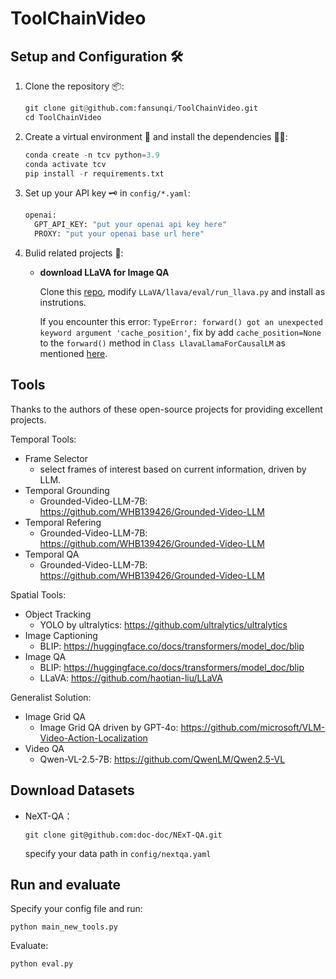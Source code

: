 # ToolChainVideo


## Setup and Configuration 🛠️

1. Clone the repository 📦:
   ```python
   git clone git@github.com:fansunqi/ToolChainVideo.git
   cd ToolChainVideo
   ```
2. Create a virtual environment 🧹 and install the dependencies 🧑‍🍳:
   ```python
   conda create -n tcv python=3.9
   conda activate tcv
   pip install -r requirements.txt
   ```
3. Set up your API key 🗝️ in `config/*.yaml`:
     ```python
     openai:
       GPT_API_KEY: "put your openai api key here"
       PROXY: "put your openai base url here"
     ```

5. Bulid related projects 🧩:

   - **download LLaVA for Image QA**
     
     Clone this [repo](https://github.com/haotian-liu/LLaVA), modify ```LLaVA/llava/eval/run_llava.py``` and install as instrutions.

     If you encounter this error:
     `TypeError: forward() got an unexpected keyword argument 'cache_position'`, 
     fix by add `cache_position=None` to the `forward()` method in `Class LlavaLlamaForCausalLM` as mentioned [here](https://github.com/huggingface/transformers/issues/29426).


## Tools

Thanks to the authors of these open-source projects for providing excellent projects.

Temporal Tools:
- Frame Selector
    + select frames of interest based on current information, driven by LLM.
- Temporal Grounding
    + Grounded-Video-LLM-7B: https://github.com/WHB139426/Grounded-Video-LLM
- Temporal Refering
    + Grounded-Video-LLM-7B: https://github.com/WHB139426/Grounded-Video-LLM
- Temporal QA
    + Grounded-Video-LLM-7B: https://github.com/WHB139426/Grounded-Video-LLM

Spatial Tools:
- Object Tracking 
    + YOLO by ultralytics: https://github.com/ultralytics/ultralytics
- Image Captioning
    + BLIP: https://huggingface.co/docs/transformers/model_doc/blip
- Image QA
    + BLIP: https://huggingface.co/docs/transformers/model_doc/blip
    + LLaVA: https://github.com/haotian-liu/LLaVA

Generalist Solution:
- Image Grid QA
    + Image Grid QA driven by GPT-4o: https://github.com/microsoft/VLM-Video-Action-Localization
- Video QA
    + Qwen-VL-2.5-7B: https://github.com/QwenLM/Qwen2.5-VL


## Download Datasets
- NeXT-QA：
  ```
  git clone git@github.com:doc-doc/NExT-QA.git
  ```
  specify your data path in ```config/nextqa.yaml```

## Run and evaluate

Specify your config file and run:
```
python main_new_tools.py
```

Evaluate:

```
python eval.py
```
